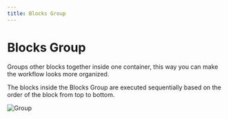 ```yaml
---
title: Blocks Group
---
```


# Blocks Group

Groups other blocks together inside one container, this way you can make the workflow looks more organized.

The blocks inside the Blocks Group are executed sequentially based on the order of the block from top to bottom.

![Group](https://res.cloudinary.com/chat-story/image/upload/v1642321333/automa/chrome_wH5Q79djOe_wlbudv.png)